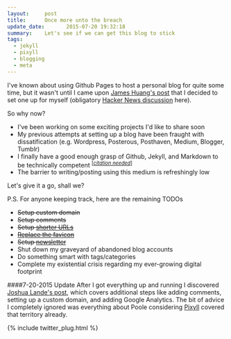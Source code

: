 ```yaml
---
layout:     post
title:      Once more unto the breach
update_date:       2015-07-20 19:32:18
summary:    Let's see if we can get this blog to stick
tags: 
  - jekyll 
  - pixyll 
  - blogging 
  - meta
---
```


I've known about using Github Pages to host a personal blog for quite some time, but it wasn't until I came upon [James Huang's post](http://growthalytics.com/programming/2015/07/19/setting-up-your-own-blog/) that I decided to set one up for myself (obligatory [Hacker News discussion](https://news.ycombinator.com/item?id=9913136) here). 

So why now? 

* I've been working on some exciting projects I'd like to share soon
* My previous attempts at setting up a blog have been fraught with dissatification (e.g. Wordpress, Posterous, Posthaven, Medium, Blogger, Tumblr)
* I finally have a good enough grasp of Github, Jekyll, and Markdown to be technically competent <sup>[<em>[citation needed](https://xkcd.com/285/)</em>]</sup>
* The barrier to writing/posting using this medium is refreshingly low

Let's give it a go, shall we? 

P.S. For anyone keeping track, here are the remaining TODOs

*  <del>Setup custom domain</del>
*  <del>Setup comments</del>
*  <del>Setup [shorter URLs](http://joshualande.com/short-urls-jekyll/)</del> 
*  <del>[Replace the favicon](http://www.favicon-generator.org/)</del>
*  <del>Setup [newsletter](http://tinyletter.com/robertdavidmartinez)</del>
*  Shut down my graveyard of abandoned blog accounts
*  Do something smart with tags/categories
*  Complete my existential crisis regarding my ever-growing digital footprint

####7-20-2015 Update
 After I got everything up and running I discovered [Joshua Lande's post](http://joshualande.com/jekyll-github-pages-poole), which covers additional steps like adding comments, setting up a custom domain, and adding Google Analytics. The bit of advice I completely ignored was everything about Poole considering [Pixyll](http://Pixyll.com) covered that territory already. 

{% include twitter_plug.html %}

